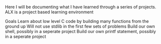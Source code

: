 Here I will be documenting what I have learned through a series of projects. ALX is a project based learning environment

Goals
Learn about low level C code by building many functions from the ground up
Will not use stdlib in the first few sets of problems
Build our own shell, possibly in a seperate project
Build our own printf statement, possibly in a seperate project